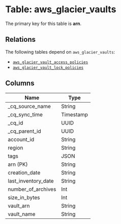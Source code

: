 # Table: aws_glacier_vaults



The primary key for this table is **arn**.

## Relations
The following tables depend on `aws_glacier_vaults`:
  - [`aws_glacier_vault_access_policies`](aws_glacier_vault_access_policies.md)
  - [`aws_glacier_vault_lock_policies`](aws_glacier_vault_lock_policies.md)

## Columns
| Name          | Type          |
| ------------- | ------------- |
|_cq_source_name|String|
|_cq_sync_time|Timestamp|
|_cq_id|UUID|
|_cq_parent_id|UUID|
|account_id|String|
|region|String|
|tags|JSON|
|arn (PK)|String|
|creation_date|String|
|last_inventory_date|String|
|number_of_archives|Int|
|size_in_bytes|Int|
|vault_arn|String|
|vault_name|String|